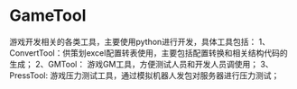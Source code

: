 # GameTool
游戏开发相关的各类工具，主要使用python进行开发，具体工具包括：
1、ConvertTool：供策划excel配置转表使用，主要包括配置转换和相关结构代码的生成；
2、GMTool： 游戏GM工具，方便测试人员和开发人员调使用；
3、PressTool: 游戏压力测试工具，通过模拟机器人发包对服务器进行压力测试；
